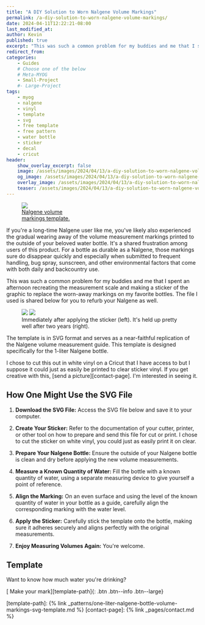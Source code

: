 ```yaml
---
title: "A DIY Solution to Worn Nalgene Volume Markings"
permalink: /a-diy-solution-to-worn-nalgene-volume-markings/
date: 2024-04-11T12:22:21-08:00
last_modified_at:
author: Kevin
published: true
excerpt: "This was such a common problem for my buddies and me that I spent an afternoon recreating the measurement scale and making a sticker of the graphic to replace the worn-away markings on my favorite bottles."
redirect_from:
categories:
    - Guides
    # Choose one of the below
    # Meta-MYOG
    - Small-Project
    #- Large-Project 
tags:
    - myog
    - nalgene
    - vinyl
    - template
    - svg
    - free template
    - free pattern
    - water bottle
    - sticker
    - decal
    - cricut
header:
    show_overlay_excerpt: false
    image: /assets/images/2024/04/13/a-diy-solution-to-worn-nalgene-volume-markings/a-diy-solution-to-worn-nalgene-volume-markings-og.jpg   # Twitter (use 'overlay_image')
    og_image: /assets/images/2024/04/13/a-diy-solution-to-worn-nalgene-volume-markings/a-diy-solution-to-worn-nalgene-volume-markings-og.jpg
    overlay_image: /assets/images/2024/04/13/a-diy-solution-to-worn-nalgene-volume-markings/a-diy-solution-to-worn-nalgene-volume-markings.jpg    # Article header at 2048x1024
    teaser: /assets/images/2024/04/13/a-diy-solution-to-worn-nalgene-volume-markings/a-diy-solution-to-worn-nalgene-volume-markings-th.jpg   # Shrink image to 575x288
---
```


<figure style="width: 150px" class="align-right">
	<a href="{{ site.url }}{{ site.baseurl }}/assets/images/2024/04/13/a-diy-solution-to-worn-nalgene-volume-markings/sample.jpg"><img src="{{ site.url }}{{ site.baseurl }}/assets/images/2024/04/13/a-diy-solution-to-worn-nalgene-volume-markings/sample.jpg">
	<figcaption>Nalgene volume markings template.</figcaption></a>
</figure>

If you're a long-time Nalgene user like me, you've likely also experienced the gradual wearing away of the volume measurement markings printed to the outside of your beloved water bottle. It's a shared frustration among users of this product. For a bottle as durable as a Nalgene, those markings sure do disappear quickly and especially when submitted to frequent handling, bug spray,  sunscreen, and other environmental factors that come with both daily and backcountry use.

This was such a common problem for my buddies and me that I spent an afternoon recreating the measurement scale and making a sticker of the graphic to replace the worn-away markings on my favorite bottles. The file I used is shared below for you to refurb your Nalgene as well.

<figure class="half">
	<a href="{{ site.url }}{{ site.baseurl }}/assets/images/2024/04/13/a-diy-solution-to-worn-nalgene-volume-markings/day-zero.jpg"><img src="{{ site.url }}{{ site.baseurl }}/assets/images/2024/04/13/a-diy-solution-to-worn-nalgene-volume-markings/th-day-zero.jpg"></a>
    <a href="{{ site.url }}{{ site.baseurl }}/assets/images/2024/04/13/a-diy-solution-to-worn-nalgene-volume-markings/two-years-later.jpg"><img src="{{ site.url }}{{ site.baseurl }}/assets/images/2024/04/13/a-diy-solution-to-worn-nalgene-volume-markings/th-two-years-later.jpg"></a>
	<figcaption>Immediately after applying the sticker (left). It's held up pretty well after two years (right).</figcaption>
</figure>

The template is in SVG format and serves as a near-faithful replication of the Nalgene volume measurement guide. This template is designed specifically for the 1-liter Nalgene bottle.

I chose to cut this out in white vinyl on a Cricut that I have access to but I suppose it could just as easily be printed to clear sticker vinyl. If you get creative with this, [send a picture][contact-page]. I'm interested in seeing it.

## How One Might Use the SVG File

1. **Download the SVG File:**
   Access the SVG file below and save it to your computer.
   
2. **Create Your Sticker:** 
   Refer to the documentation of your cutter, printer, or other tool on how to prepare and send this file for cut or print. I chose to cut the sticker on white vinyl, you could just as easily print it on clear.

3. **Prepare Your Nalgene Bottle:**
   Ensure the outside of your Nalgene bottle is clean and dry before applying the new volume measurements.

4. **Measure a Known Quantity of Water:**
   Fill the bottle with a known quantity of water, using a separate measuring device to give yourself a point of reference.

5. **Align the Marking:**
   On an even surface and using the level of the known quantity of water in your bottle as a guide, carefully align the corresponding marking with the water level.

6. **Apply the Sticker:**
   Carefully stick the template onto the bottle, making sure it adheres securely and aligns perfectly with the original measurements.

7. **Enjoy Measuring Volumes Again:**
   You're welcome.

## Template

Want to know how much water you're drinking?

[<i class="fa-solid fa-bottle-water" aria-hidden="true"></i> Make your mark][template-path]{: .btn .btn--info .btn--large}

[template-path]: {% link _patterns/one-liter-nalgene-bottle-volume-markings-svg-template.md %}
[contact-page]: {% link _pages/contact.md %}